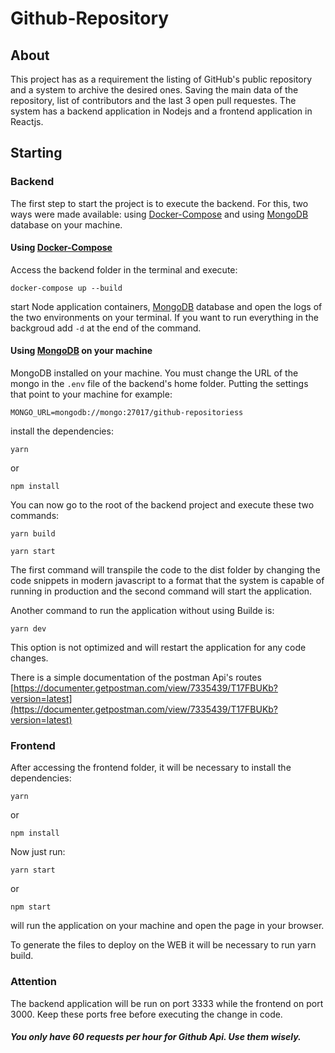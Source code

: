 # Github-Repository ###

## About ##

This project has as a requirement the listing of GitHub's public repository and a system to archive the desired ones. Saving the main data of the repository, list of contributors and the last 3 open pull requestes.
The system has a backend application in Nodejs and a frontend application in Reactjs.

## Starting ##

### Backend ###

The first step to start the project is to execute the backend.
For this, two ways were made available: using [Docker-Compose](https://docs.docker.com/compose/) and using [MongoDB](https://www.mongodb.com/) database on your machine.

#### Using [Docker-Compose](https://docs.docker.com/compose/) ####

Access the backend folder in the terminal and execute:

```
docker-compose up --build
```
start Node application containers, [MongoDB](https://www.mongodb.com/) database and open the logs of the two environments on your terminal. If you want to run everything in the backgroud add ``` -d ``` at the end of the command.

#### Using [MongoDB](https://www.mongodb.com/) on your machine ####

MongoDB installed on your machine. You must change the URL of the mongo in the ``` .env ``` file of the backend's home folder. Putting the settings that point to your machine for example:

```
MONGO_URL=mongodb://mongo:27017/github-repositoriess
```
install the dependencies:

```
yarn 
```
or 
```
npm install
```
You can now go to the root of the backend project and execute these two commands:
```
yarn build

yarn start
```
The first command will transpile the code to the dist folder by changing the code snippets in modern javascript to a format that the system is capable of running in production and the second command will start the application.

Another command to run the application without using Builde is:
```
yarn dev
```
This option is not optimized and will restart the application for any code changes.

There is a simple documentation of the postman Api's routes
[https://documenter.getpostman.com/view/7335439/T17FBUKb?version=latest](https://documenter.getpostman.com/view/7335439/T17FBUKb?version=latest)
### Frontend ###

After accessing the frontend folder, it will be necessary to install the dependencies:

```
yarn 
```
or 
```
npm install
```
Now just run:
```
yarn start
```
or 
```
npm start
```
will run the application on your machine and open the page in your browser.

To generate the files to deploy on the WEB it will be necessary to run yarn build.

### Attention ###

The backend application will be run on port 3333 while the frontend on port 3000. Keep these ports free before executing the change in code.
##### You only have 60 requests per hour for Github Api. Use them wisely. #####
